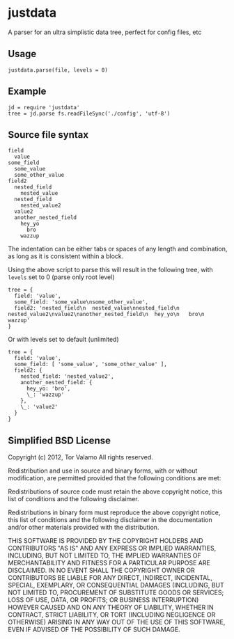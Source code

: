 justdata
========

A parser for an ultra simplistic data tree, perfect for config files, etc

Usage
-----

    justdata.parse(file, levels = 0)

Example
-------

    jd = require 'justdata'
    tree = jd.parse fs.readFileSync('./config', 'utf-8')

Source file syntax
------------------

    field
      value
    some_field
      some_value
      some_other_value
    field2 
      nested_field
        nested_value
      nested_field
        nested_value2
      value2
      another_nested_field
        hey_yo
          bro
        wazzup

The indentation can be either tabs or spaces of any length and combination, 
as long as it is consistent within a block.

Using the above script to parse this will result in the following tree,
with `levels` set to 0 (parse only root level)

    tree = {
      field: 'value',
      some_field: 'some_value\nsome_other_value',
      field2: 'nested_field\n  nested_value\nnested_field\n  nested_value2\nvalue2\nanother_nested_field\n  hey_yo\n   bro\n  wazzup'
    }

Or with levels set to default (unlimited)

    tree = {
      field: 'value',
      some_field: [ 'some_value', 'some_other_value' ],
      field2: {
        nested_field: 'nested_value2',
        another_nested_field: {
          hey_yo: 'bro',
          \_: 'wazzup'
        },
        \_: 'value2'
      }
    }

Simplified BSD License
----------------------

Copyright (c) 2012, Tor Valamo All rights reserved.

Redistribution and use in source and binary forms, with or without modification, 
are permitted provided that the following conditions are met:

Redistributions of source code must retain the above copyright notice, this 
list of conditions and the following disclaimer.

Redistributions in binary form must reproduce the above copyright notice, 
this list of conditions and the following disclaimer in the documentation and/or 
other materials provided with the distribution.

THIS SOFTWARE IS PROVIDED BY THE COPYRIGHT HOLDERS AND CONTRIBUTORS "AS IS" AND 
ANY EXPRESS OR IMPLIED WARRANTIES, INCLUDING, BUT NOT LIMITED TO, THE IMPLIED 
WARRANTIES OF MERCHANTABILITY AND FITNESS FOR A PARTICULAR PURPOSE ARE DISCLAIMED. 
IN NO EVENT SHALL THE COPYRIGHT OWNER OR CONTRIBUTORS BE LIABLE FOR ANY DIRECT, 
INDIRECT, INCIDENTAL, SPECIAL, EXEMPLARY, OR CONSEQUENTIAL DAMAGES (INCLUDING, 
BUT NOT LIMITED TO, PROCUREMENT OF SUBSTITUTE GOODS OR SERVICES; LOSS OF USE, DATA, 
OR PROFITS; OR BUSINESS INTERRUPTION) HOWEVER CAUSED AND ON ANY THEORY OF LIABILITY, 
WHETHER IN CONTRACT, STRICT LIABILITY, OR TORT (INCLUDING NEGLIGENCE OR OTHERWISE) 
ARISING IN ANY WAY OUT OF THE USE OF THIS SOFTWARE, EVEN IF ADVISED OF THE 
POSSIBILITY OF SUCH DAMAGE.
